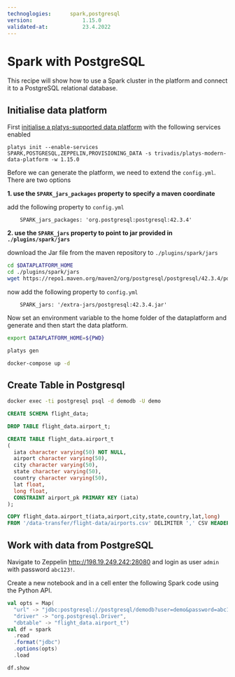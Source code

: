 ```yaml
---
technoglogies:      spark,postgresql
version:				1.15.0
validated-at:			23.4.2022
---
```


# Spark with PostgreSQL

This recipe will show how to use a Spark cluster in the platform and connect it to a PostgreSQL relational database.

## Initialise data platform

First [initialise a platys-supported data platform](../documentation/getting-started) with the following services enabled

```
platys init --enable-services SPARK,POSTGRESQL,ZEPPELIN,PROVISIONING_DATA -s trivadis/platys-modern-data-platform -w 1.15.0
```

Before we can generate the platform, we need to extend the `config.yml`. There are two options

**1. use the `SPARK_jars_packages` property to specify a maven coordinate**

add the following property to `config.yml`

```
    SPARK_jars_packages: 'org.postgresql:postgresql:42.3.4'
```

**2. use the `SPARK_jars` property to point to jar provided in `./plugins/spark/jars`**

download the Jar file from the maven repository to `./plugins/spark/jars`

```bash
cd $DATAPLATFORM_HOME
cd ./plugins/spark/jars
wget https://repo1.maven.org/maven2/org/postgresql/postgresql/42.3.4/postgresql-42.3.4.jar -O postgresql-42.3.4.jar
```

now add the following property to `config.yml`

```
    SPARK_jars: '/extra-jars/postgresql:42.3.4.jar'
```


Now set an environment variable to the home folder of the dataplatform and generate and then start the data platform.

```bash
export DATAPLATFORM_HOME=${PWD}

platys gen

docker-compose up -d
```

## Create Table in Postgresql

```bash
docker exec -ti postgresql psql -d demodb -U demo
```

```sql
CREATE SCHEMA flight_data;

DROP TABLE flight_data.airport_t;

CREATE TABLE flight_data.airport_t
(
  iata character varying(50) NOT NULL,
  airport character varying(50),
  city character varying(50),
  state character varying(50),
  country character varying(50),
  lat float,
  long float,
  CONSTRAINT airport_pk PRIMARY KEY (iata)
);
```

```sql
COPY flight_data.airport_t(iata,airport,city,state,country,lat,long)
FROM '/data-transfer/flight-data/airports.csv' DELIMITER ',' CSV HEADER;
```

## Work with data from PostgreSQL

Navigate to Zeppelin <http://198.19.249.242:28080> and login as user `admin` with password `abc123!`.

Create a new notebook and in a cell enter the following Spark code using the Python API. 

```scala
val opts = Map(
  "url" -> "jdbc:postgresql://postgresql/demodb?user=demo&password=abc123!",
  "driver" -> "org.postgresql.Driver",
  "dbtable" -> "flight_data.airport_t")
val df = spark
  .read
  .format("jdbc")
  .options(opts)
  .load
```

```
df.show
```
